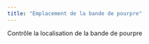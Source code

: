 ```yaml
---
title: "Emplacement de la bande de pourpre"
---
```


Contrôle la localisation de la bande de pourpre




